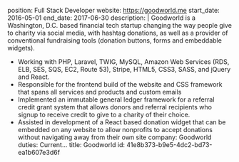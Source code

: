 position: Full Stack Developer
website: https://goodworld.me
start_date: 2016-05-01
end_date: 2017-06-30
description: |
  Goodworld is a Washington, D.C. based financial tech startup changing the way people give to charity via social media, with hashtag donations, as well as a provider of conventional fundraising tools (donation buttons, forms and embeddable widgets).
  
  - Working with PHP, Laravel, TWIG, MySQL, Amazon Web Services (RDS, ELB, SES, SQS, EC2, Route 53), Stripe, HTML5, CSS3, SASS, and jQuery and React.
  - Responsible for the frontend build of the website and CSS framework that spans all services and products and custom emails
  - Implemented an immutable general ledger framework for a referral credit grant system that allows donors and referral recipients who signup to receive credit to give to a charity of their choice.
  - Assisted in development of a React based donation widget that can be embedded on any website to allow nonprofits to accept donations without navigating away from their own site
company: Goodworld
duties: Current...
title: Goodworld
id: 41e8b373-b9e5-4dc2-bd73-ea1b607e3d6f
